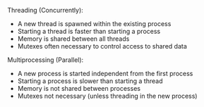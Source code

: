 Threading (Concurrently):
- A new thread is spawned within the existing process
- Starting a thread is faster than starting a process
- Memory is shared between all threads
- Mutexes often necessary to control access to shared data

Multiprocessing (Parallel):
- A new process is started independent from the first process
- Starting a process is slower than starting a thread
- Memory is not shared between processes
- Mutexes not necessary (unless threading in the new process)